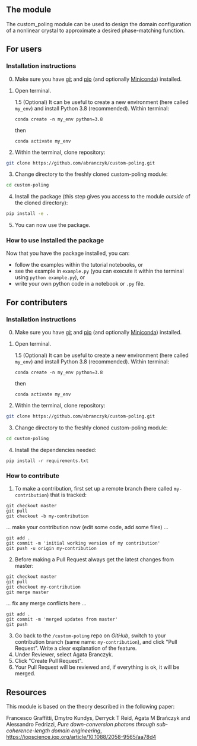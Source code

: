 ## The module
The custom_poling module can be used to design the domain configuration of a nonlinear crystal to approximate a desired phase-matching function. 

## For users

### Installation instructions
0. Make sure you have [git](https://git-scm.com/book/en/v2/Getting-Started-Installing-Git) and [pip](https://pip.pypa.io/en/stable/installation/) (and optionally [Miniconda](https://docs.conda.io/en/latest/miniconda.html)) installed.
1. Open terminal.

    1.5 (Optional) It can be useful to create a new environment (here called `my_env`) and install Python 3.8 (recommended). Within terminal:
    ```
    conda create -n my_env python=3.8 
    ```
    then
    ```
    conda activate my_env
    ```
2. Within the terminal,  clone repository:
```bash
git clone https://github.com/abranczyk/custom-poling.git
```
3. Change directory to the freshly cloned custom-poling module:
```bash
cd custom-poling
```
4. Install the package (this step gives you access to the module _outside_ of the cloned directory):
```bash
pip install -e .
```
5. You can now use the package. 

### How to use installed the package

Now that you have the package installed, you can:
- follow the examples within the tutorial notebooks, or
- see the example in `example.py` (you can execute it within the terminal using `python example.py`), or
- write your own python code in a notebook or `.py` file. 

## For contributers

### Installation instructions
0. Make sure you have [git](https://git-scm.com/book/en/v2/Getting-Started-Installing-Git) and [pip](https://pip.pypa.io/en/stable/installation/) (and optionally [Miniconda](https://docs.conda.io/en/latest/miniconda.html)) installed.
1. Open terminal.

    1.5 (Optional) It can be useful to create a new environment (here called `my_env`) and install Python 3.8 (recommended). Within terminal:
    ```
    conda create -n my_env python=3.8 
    ```
    then
    ```
    conda activate my_env
    ```
2. Within the terminal, clone repository:
```bash
git clone https://github.com/abranczyk/custom-poling.git
```
3. Change directory to the freshly cloned custom-poling module:
```bash
cd custom-poling
```
4. Install the dependencies needed:
```
pip install -r requirements.txt
```
### How to contribute

1. To make a contribution, first set up a remote branch (here called `my-contribution`) that is tracked:
```
git checkout master
git pull
git checkout -b my-contribution
```
... make your contribution now (edit some code, add some files) ...
```
git add .
git commit -m 'initial working version of my contribution'
git push -u origin my-contribution
```
2. Before making a Pull Request always get the latest changes from master:
```
git checkout master
git pull
git checkout my-contribution
git merge master
```
... fix any merge conflicts here ...
```
git add .
git commit -m 'merged updates from master'
git push
```
3. Go back to the `/custom-poling` repo on _GitHub_, switch to your contribution branch (same name: `my-contribution`), and click "Pull Request". Write a clear explanation of the feature.
4. Under Reviewer, select Agata Branczyk.
5. Click "Create Pull Request".
6. Your Pull Request will be reviewed and, if everything is ok, it will be merged. 

## Resources

This module is based on the theory described in the following paper:

Francesco Graffitti, Dmytro Kundys, Derryck T Reid, Agata M Brańczyk and Alessandro Fedrizzi, *Pure down-conversion photons through sub-coherence-length domain engineering*, https://iopscience.iop.org/article/10.1088/2058-9565/aa78d4


